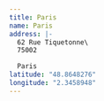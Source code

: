 ```yaml
---
title: Paris
name: Paris
address: |-
  62 Rue Tiquetonne\
  75002

  P﻿aris
latitude: "48.8648276"
longitude: "2.3458948"
---
```

